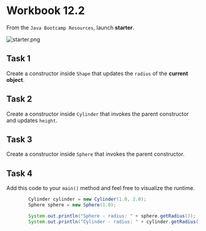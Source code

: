 # Workbook 12.2

From the `Java Bootcamp Resources`, launch **starter**.

![starter.png](https://firebasestorage.googleapis.com/v0/b/learnthepart-75aed.appspot.com/o/images%2F87bced44-2cd9-4db0-9a76-22125c478254?alt=media&token=7dc717de-b9d3-40c6-9ec2-32908aa28976)

## Task 1

Create a constructor inside `Shape` that updates the `radius` of the **current object**.


## Task 2

Create a constructor inside `Cylinder` that invokes the parent constructor and updates `height`.

## Task 3

Create a constructor inside `Sphere` that invokes the parent constructor.

## Task 4

Add this code to your `main()` method and feel free to visualize the runtime.


```java
        Cylinder cylinder = new Cylinder(1.0, 2.0);
        Sphere sphere = new Sphere(1.0);

        System.out.println("Sphere - radius: " + sphere.getRadius());
        System.out.println("Cylinder - radius: " + cylinder.getRadius() + " height " + cylinder.getHeight());
```
